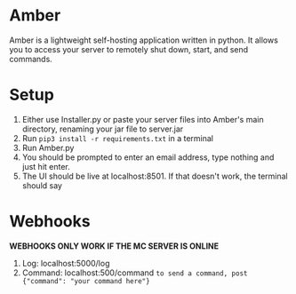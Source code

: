 # Amber
Amber is a lightweight self-hosting application written in python. It allows you to access your server to remotely shut down, start, and send commands.
# Setup
1. Either use Installer.py or paste your server files into Amber's main directory, renaming your jar file to server.jar
2. Run `pip3 install -r requirements.txt` in a terminal
3. Run Amber.py
4. You should be prompted to enter an email address, type nothing and just hit enter.
5. The UI should be live at localhost:8501. If that doesn't work, the terminal should say
# Webhooks
**WEBHOOKS ONLY WORK IF THE MC SERVER IS ONLINE**
1. Log: localhost:5000/log
2. Command: localhost:500/command `to send a command, post {"command": "your command here"}`
